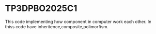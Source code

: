 # TP3DPBO2025C1
This code implementing how component in computer work each other. In thiss code have inheritence,composite,polimorfism. 
